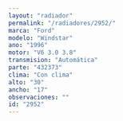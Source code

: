 ```yaml
---
layout: "radiador"
permalink: "/radiadores/2952/"
marca: "Ford"
modelo: "Windstar"
ano: "1996"
motor: "V6 3.0 3.8"
transmision: "Automática"
parte: "432373"
clima: "Con clima"
alto: "30"
ancho: "17"
observaciones: ""
id: "2952"
---
```


